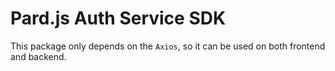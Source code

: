 # Pard.js Auth Service SDK

This package only depends on the `Axios`, so it can be used on both frontend and backend.
